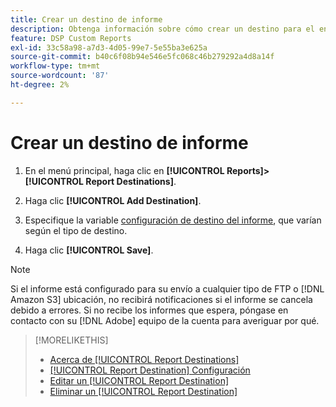 ```yaml
---
title: Crear un destino de informe
description: Obtenga información sobre cómo crear un destino para el envío de informes personalizados.
feature: DSP Custom Reports
exl-id: 33c58a98-a7d3-4d05-99e7-5e55ba3e625a
source-git-commit: b40c6f08b94e546e5fc068c46b279292a4d8a14f
workflow-type: tm+mt
source-wordcount: '87'
ht-degree: 2%

---
```


# Crear un destino de informe

1. En el menú principal, haga clic en **[!UICONTROL Reports]>[!UICONTROL Report Destinations]**.

1. Haga clic **[!UICONTROL Add Destination]**.

1. Especifique la variable [configuración de destino del informe](/help/dsp/reports/report-destinations/report-destination-settings.md), que varían según el tipo de destino.

1. Haga clic **[!UICONTROL Save]**.

>[!NOTE]
>
> Si el informe está configurado para su envío a cualquier tipo de FTP o [!DNL Amazon S3] ubicación, no recibirá notificaciones si el informe se cancela debido a errores. Si no recibe los informes que espera, póngase en contacto con su [!DNL Adobe] equipo de la cuenta para averiguar por qué.

>[!MORELIKETHIS]
>
>* [Acerca de [!UICONTROL Report Destinations]](/help/dsp/reports/report-destinations/report-destination-about.md)
>* [[!UICONTROL Report Destination] Configuración](/help/dsp/reports/report-destinations/report-destination-settings.md)
>* [Editar un [!UICONTROL Report Destination]](/help/dsp/reports/report-destinations/report-destination-edit.md)
>* [Eliminar un [!UICONTROL Report Destination]](/help/dsp/reports/report-destinations/report-destination-delete.md)

